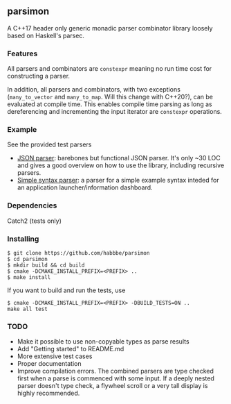 ## parsimon 

A C++17 header only generic monadic parser combinator library loosely based on Haskell's parsec. 

### Features

All parsers and combinators are `constexpr` meaning no run time cost for constructing a parser.

In addition, all parsers and combinators, with two exceptions (`many_to_vector` and `many_to_map`. 
Will this change with C++20?), can be evaluated at compile time.
This enables compile time parsing as long as dereferencing and incrementing the input iterator are 
`constexpr` operations.

### Example

See the provided test parsers
- [JSON parser](test/json/json_parser.h): barebones but functional JSON parser. It's only ~30 LOC and gives
a good overview on how to use the library, including recursive parsers.
- [Simple syntax parser](test/tests_perf.cpp): a parser for a simple example syntax inteded for an application
launcher/information dashboard.

### Dependencies

Catch2 (tests only)

### Installing


```
$ git clone https://github.com/habbbe/parsimon
$ cd parsimon
$ mkdir build && cd build
$ cmake -DCMAKE_INSTALL_PREFIX=<PREFIX> ..
$ make install

```

If you want to build and run the tests, use
```
$ cmake -DCMAKE_INSTALL_PREFIX=<PREFIX> -DBUILD_TESTS=ON ..
make all test

```


### TODO

- Make it possible to use non-copyable types as parse results
- Add "Getting started" to README.md
- More extensive test cases
- Proper documentation
- Improve compilation errors. The combined parsers are type checked first when a
parse is commenced with some input. If a deeply nested parser doesn't type check, a flywheel scroll
or a very tall display is highly recommended.
